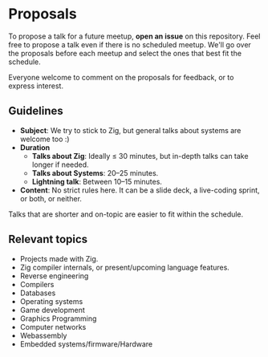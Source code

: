 # Proposals

To propose a talk for a future meetup, **open an issue** on this repository.
Feel free to propose a talk even if there is no scheduled meetup.
We'll go over the proposals before each meetup and select the ones that best fit the schedule.

Everyone welcome to comment on the proposals for feedback, or to express interest.

## Guidelines

- **Subject**: We try to stick to Zig, but general talks about systems are welcome too :)
- **Duration**
	- **Talks about Zig**: Ideally ≤ 30 minutes, but in-depth talks can take longer if needed.
	- **Talks about Systems**: 20–25 minutes.
	- **Lightning talk**: Between 10–15 minutes.
- **Content**: No strict rules here. It can be a slide deck, a live-coding sprint, or both, or neither.

Talks that are shorter and on-topic are easier to fit within the schedule.

## Relevant topics

- Projects made with Zig.
- Zig compiler internals, or present/upcoming language features.
- Reverse engineering
- Compilers
- Databases
- Operating systems
- Game development
- Graphics Programming
- Computer networks
- Webassembly
- Embedded systems/firmware/Hardware


